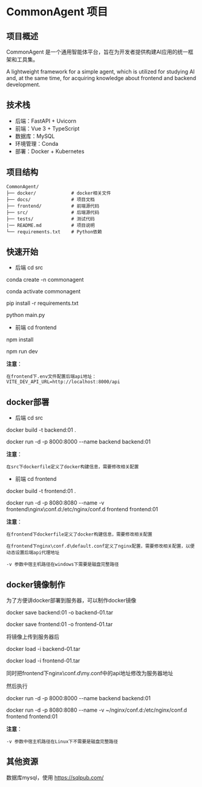 # CommonAgent 项目

## 项目概述
CommonAgent 是一个通用智能体平台，旨在为开发者提供构建AI应用的统一框架和工具集。

A lightweight framework for a simple agent, which is utilized for studying AI and, at the same time, for acquiring knowledge about frontend and backend development.

## 技术栈
- 后端：FastAPI + Uvicorn
- 前端：Vue 3 + TypeScript
- 数据库：MySQL
- 环境管理：Conda
- 部署：Docker + Kubernetes

## 项目结构
```
CommonAgent/
├── docker/             # docker相关文件
├── docs/               # 项目文档
├── frontend/           # 前端源代码
├── src/                # 后端源代码
├── tests/              # 测试代码
|── README.md           # 项目说明
└── requirements.txt    # Python依赖
```

## 快速开始
- 后端
cd src

conda create -n commonagent

conda activate commonagent

pip install -r requirements.txt

python main.py

- 前端
cd frontend

npm install

npm run dev

**注意**：

    在frontend下.env文件配置后端api地址：VITE_DEV_API_URL=http://localhost:8000/api

## docker部署
- 后端
cd src

docker build -t backend:01 .

docker run -d -p 8000:8000 --name backend backend:01

**注意**：

    在src下dockerfile定义了docker构建信息，需要修改相关配置

- 前端
cd frontend

docker build -t frontend:01 .

docker run -d -p 8080:8080 --name -v frontend\nginx\conf.d:/etc/nginx/conf.d frontend frontend:01

**注意**：
    
    在frontend下dockerfile定义了docker构建信息，需要修改相关配置

    在frontend下nginx\conf.d\default.conf定义了nginx配置，需要修改相关配置，以便动态设置后端api代理地址

    -v 参数中宿主机路径在windows下需要是磁盘完整路径

## docker镜像制作

为了方便讲docker部署到服务器，可以制作docker镜像

docker save backend:01 -o backend-01.tar

docker save frontend:01 -o frontend-01.tar

将镜像上传到服务器后

docker load -i backend-01.tar

docker load -i frontend-01.tar

同时把frontend下nginx\conf.d\my.conf中的api地址修改为服务器地址

然后执行

docker run -d -p 8000:8000 --name backend backend:01

docker run -d -p 8080:8080 --name -v ~/nginx/conf.d:/etc/nginx/conf.d frontend frontend:01

**注意**：

    -v 参数中宿主机路径在Linux下不需要是磁盘完整路径


## 其他资源
数据库mysql，使用 https://sqlpub.com/

